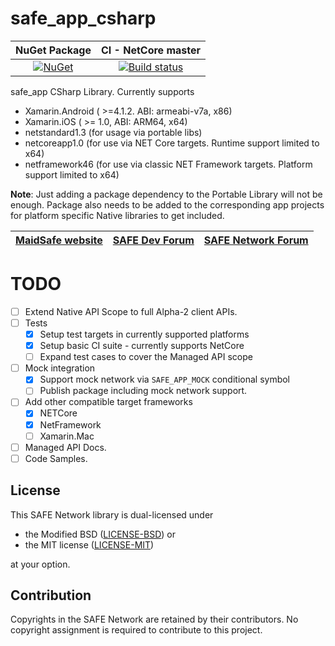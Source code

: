 # safe_app_csharp

|NuGet Package|CI - NetCore master|
|:-----------:|:-----------------:|
|[![NuGet](https://img.shields.io/nuget/v/MaidSafe.SafeApp.svg)](https://www.nuget.org/packages/MaidSafe.SafeApp)|[![Build status](https://ci.appveyor.com/api/projects/status/x3m722rvosw2coao/branch/master?svg=true)](https://ci.appveyor.com/project/MaidSafe-QA/safe-app-csharp/branch/master)|

safe_app CSharp Library. Currently supports
- Xamarin.Android ( >=4.1.2. ABI: armeabi-v7a, x86)
- Xamarin.iOS ( >= 1.0, ABI: ARM64, x64)
- netstandard1.3 (for usage via portable libs)
- netcoreapp1.0 (for use via NET Core targets. Runtime support limited to x64)
- netframework46 (for use via classic NET Framework targets. Platform support limited to x64)

**Note**: Just adding a package dependency to the Portable Library will not be enough. Package also needs to be added to the corresponding app projects for platform specific Native libraries to get included.

| [MaidSafe website](https://maidsafe.net) | [SAFE Dev Forum](https://forum.safedev.org) | [SAFE Network Forum](https://safenetforum.org) |
|:----:|:----:|:----:|


# TODO
- [ ] Extend Native API Scope to full Alpha-2 client APIs.
- [ ] Tests
  - [x] Setup test targets in currently supported platforms
  - [x] Setup basic CI suite - currently supports NetCore
  - [ ] Expand test cases to cover the Managed API scope
- [ ] Mock integration
  - [x] Support mock network via `SAFE_APP_MOCK` conditional symbol
  - [ ] Publish package including mock network support.
- [ ] Add other compatible target frameworks
  - [x] NETCore
  - [x] NetFramework
  - [ ] Xamarin.Mac
- [ ] Managed API Docs.
- [ ] Code Samples.

## License

This SAFE Network library is dual-licensed under

* the Modified BSD ([LICENSE-BSD](https://opensource.org/licenses/BSD-3-Clause)) or
* the MIT license ([LICENSE-MIT](http://opensource.org/licenses/MIT))

at your option.

## Contribution

Copyrights in the SAFE Network are retained by their contributors. No copyright assignment is required to contribute to this project.
